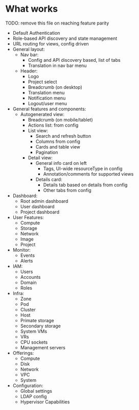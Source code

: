 # What works

TODO: remove this file on reaching feature parity

- Default Authentication
- Role-based API discovery and state management
- URL routing for views, config driven
- General layout:
  - Nav bar:
    - Config and API discovery based, list of tabs
    - Translation in nav bar menu
  - Header:
    - Logo
    - Project select
    - Breadcrumb (on desktop)
    - Translation menu
    - Notification menu
    - Logout/user menu
- General features and components:
  - Autogenerated view:
    - Breadcrumb (on mobile/tablet)
    - Actions list: from config
    - List view:
      - Search and refresh button
      - Columns from config
      - Cards and table view
      - Pagination
    - Detail view:
      - General info card on left
        - Tags, UI-wide resourceType in config
        - Annotation/comments for supported views
      - Details card:
        - Details tab based on details from config
        - Other tabs from config
- Dashboard:
  - Root admin dashboard
  - User dashboard
  - Project dashboard
- User Features:
  - Compute
  - Storage
  - Network
  - Image
  - Project
- Monitor:
  - Events
  - Alerts
- IAM:
  - Users
  - Accounts
  - Domain
  - Roles
- Infra:
  - Zone
  - Pod
  - Cluster
  - Host
  - Primate storage
  - Secondary storage
  - System VMs
  - VRs
  - CPU sockets
  - Management servers
- Offerings:
  - Compute
  - Disk
  - Network
  - VPC
  - System
- Configuration:
  - Global settings
  - LDAP config
  - Hypervisor Capabilities

